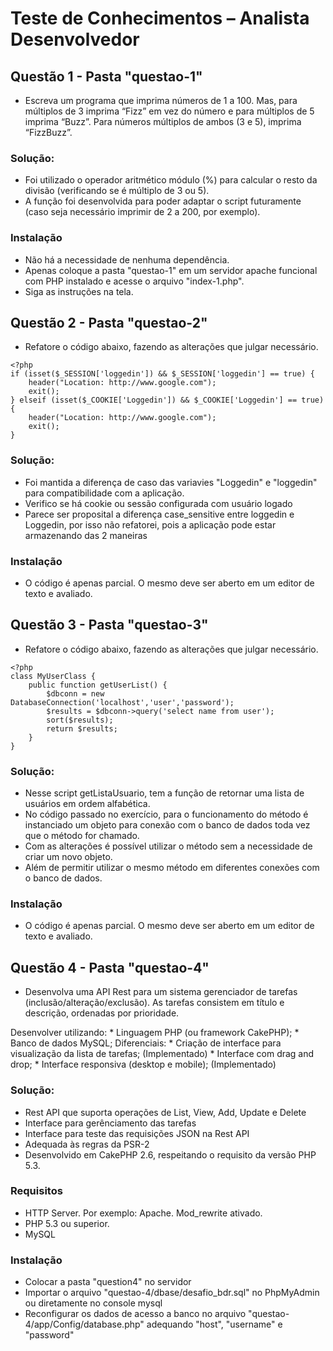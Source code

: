 # Teste de Conhecimentos – Analista Desenvolvedor

## Questão 1 - Pasta "questao-1"
* Escreva um programa que imprima números de 1 a 100. Mas, para múltiplos de 3 imprima “Fizz” em vez do número e para múltiplos de 5 imprima “Buzz”. Para números múltiplos de ambos (3 e 5), imprima “FizzBuzz”.

### Solução: 
* Foi utilizado o operador aritmético módulo (%) para calcular o resto da divisão (verificando se é múltiplo de 3 ou 5).
* A função foi desenvolvida para poder adaptar o script futuramente (caso seja necessário imprimir de 2 a 200, por exemplo).

### Instalação
* Não há a necessidade de nenhuma dependência.
* Apenas coloque a pasta "questao-1" em um servidor apache funcional com PHP instalado e acesse o arquivo "index-1.php".
* Siga as instruções na tela.

## Questão 2 - Pasta "questao-2"
* Refatore o código abaixo, fazendo as alterações que julgar necessário.
```
<?php
if (isset($_SESSION['loggedin']) && $_SESSION['loggedin'] == true) {
    header("Location: http://www.google.com");
    exit();
} elseif (isset($_COOKIE['Loggedin']) && $_COOKIE['Loggedin'] == true) {
    header("Location: http://www.google.com");
    exit();
}
```

### Solução: 
* Foi mantida a diferença de caso das variavies "Loggedin" e "loggedin" para compatibilidade com a aplicação.
* Verifico se há cookie ou sessão configurada com usuário logado
* Parece ser proposital a diferença case_sensitive entre loggedin e Loggedin, por isso não refatorei, pois a aplicação pode estar armazenando das 2 maneiras

### Instalação
* O código é apenas parcial. O mesmo deve ser aberto em um editor de texto e avaliado.

## Questão 3 - Pasta "questao-3"
* Refatore o código abaixo, fazendo as alterações que julgar necessário.
```
<?php
class MyUserClass {
    public function getUserList() {
        $dbconn = new DatabaseConnection('localhost','user','password');
        $results = $dbconn->query('select name from user');
        sort($results);
        return $results;
    }
}
```

### Solução: 
* Nesse script getListaUsuario, tem a função de retornar uma lista de usuários em ordem alfabética.
* No código passado no exercício, para o funcionamento do método é instanciado um objeto para conexão com o banco de dados toda vez que o método for chamado.
* Com as alterações é possível utilizar o método sem a necessidade de criar um novo objeto. 
* Além de permitir utilizar o mesmo método em diferentes conexões com o banco de dados.

### Instalação
* O código é apenas parcial. O mesmo deve ser aberto em um editor de texto e avaliado.

## Questão 4 - Pasta "questao-4"
* Desenvolva uma API Rest para um sistema gerenciador de tarefas (inclusão/alteração/exclusão). As tarefas consistem em título e descrição, ordenadas por prioridade.

Desenvolver utilizando:
    * Linguagem PHP (ou framework CakePHP);
    * Banco de dados MySQL;
Diferenciais:
    * Criação de interface para visualização da lista de tarefas; (Implementado)
    * Interface com drag and drop;
    * Interface responsiva (desktop e mobile); (Implementado)

### Solução: 
- Rest API que suporta operações de List, View, Add, Update e Delete
- Interface para gerênciamento das tarefas
- Interface para teste das requisições JSON na Rest API
- Adequada às regras da PSR-2
- Desenvolvido em CakePHP 2.6, respeitando o requisito da versão PHP 5.3.

### Requisitos
* HTTP Server. Por exemplo: Apache. Mod_rewrite ativado.
* PHP 5.3 ou superior.
* MySQL

### Instalação
* Colocar a pasta "question4" no servidor
* Importar o arquivo "questao-4/dbase/desafio_bdr.sql" no PhpMyAdmin ou diretamente no console mysql
* Reconfigurar os dados de acesso a banco no arquivo "questao-4/app/Config/database.php" adequando "host", "username" e "password"
